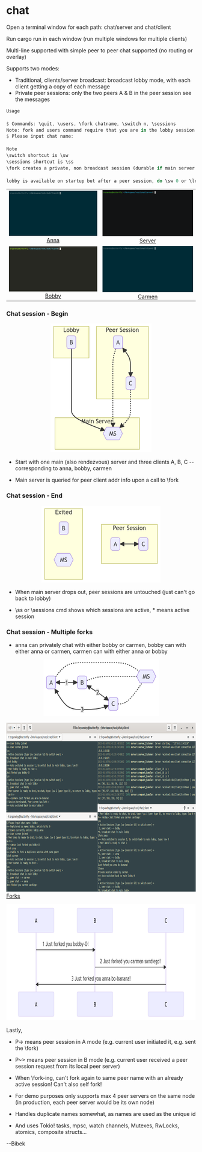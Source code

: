 # chat

Open a terminal window for each path: chat/server and chat/client

Run cargo run in each window (run multiple windows for multiple clients)

Multi-line supported with simple peer to peer chat supported (no routing or overlay)

Supports two modes:

* Traditional, clients/server broadcast: broadcast lobby mode, with each client getting a copy of each message
* Private peer sessions: only the two peers A & B in the peer session see the messages

```rust
Usage

$ Commands: \quit, \users, \fork chatname, \switch n, \sessions
Note: fork and users command require that you are in the lobby session e.g. \lobby
$ Please input chat name:

Note
\switch shortcut is \sw
\sessions shortcut is \ss
\fork creates a private, non broadcast session (durable if main server drops)

lobby is available on startup but after a peer session, do \sw 0 or \lob or \lobby
```

<table cellspacing="0" cellpadding="0" border="0">
    <tr>
        <td style="text-align: center;">
            <img src="images/anna.gif" alt="" />
            <br /><a href="https://github.com/brpandey/chat/blob/main/images/anna.gif">Anna</a>
        </td>
        <td style="text-align: center;">
            <img src="images/server.gif" alt="" />
            <br /><a href="https://github.com/brpandey/chat/blob/main/images/server.gif">Server</a>
        </td>
    </tr>
    <tr>
        <td style="text-align: center;">
            <img src="images/bobby.gif" alt="" />
            <br /><a href="https://github.com/brpandey/chat/blob/main/images/bobby.gif">Bobby</a>
        </td>
        <td style="text-align: center;">
            <img src="images/carmen.gif" alt="" />
            <br /><a href="https://github.com/brpandey/chat/blob/main/images/carmen.gif">Carmen</a>
        </td>
    </tr>
</table>

### Chat session - Begin

<p align="center">
  <img src='images/diagram-chat1.png' width='268' height='343'/>
</p>

* Start with one main (also rendezvous) server and three clients A, B, C -- corresponding to anna, bobby, carmen

* Main server is queried for peer client addr info upon a call to \fork

### Chat session - End

<p align="center">
  <img src='images/diagram-chat2.png' width='316' height='204'/>
</p>


* When main server drops out, peer sessions are untouched (just can't go back to lobby)

* \ss or \sessions cmd shows which sessions are active, * means active session


### Chat session - Multiple forks

* anna can privately chat with either bobby or carmen, bobby can with either anna or carmen, carmen can with either anna or bobby

<p align="center">
  <img src='images/diagram-chat3.png' width='307' height='150'/>
</p>

<p float="left">
  <img src='images/chat3.png' width='845' height='450'/>
  <br /> <a href="https://github.com/brpandey/chat/blob/main/images/chat3.png">Forks</a>
</p>

<p align="center">
  <img src='images/diagram-chat4.png' width='795' height='309'/>
</p>

Lastly,

* P-> means peer session in A mode (e.g. current user initiated it, e.g. sent the \fork)

* P~> means peer session in B mode (e.g. current user received a peer session request from its local peer server)

* When \fork-ing, can't fork again to same peer name with an already active session! Can't also self fork!

* For demo purposes only supports max 4 peer servers on the same node (in production, each peer server would be its own node)

* Handles duplicate names somewhat, as names are used as the unique id

* And uses Tokio! tasks, mpsc, watch channels, Mutexes, RwLocks, atomics, composite structs...

--Bibek
